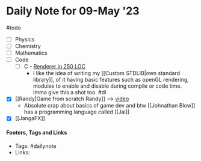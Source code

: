 
# Daily Note for 09-May '23
#todo
- [ ] Physics
- [ ] Chemistry
- [ ] Mathematics
- [ ] Code
	- [ ] C - [Renderer in 250 LOC](https://youtu.be/NPnQF4yABwg)
		- I like the idea of writing my [[Custom STDLIB|own standard library]], of it having basic features such as openGL rendering, modules to enable and disable during compile or code time. Imma give this a shot too.
#dl 
- [x] [[Randy|Game from scratch Randy]] --> [video](https://youtu.be/O-TAjnvWjAE)
	- Absolute crap about basics of game dev and btw [[Johnathan Blow]] has a programming language called [[Jai]]
- [x] [[JangaFX]]

#### Footers, Tags and Links
- Tags: #dailynote 
- Links: 

[^1]: